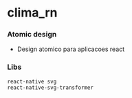 # clima_rn

### Atomic design
 - Design atomico para aplicacoes react

### Libs
    react-native svg
    react-native-svg-transformer
    
